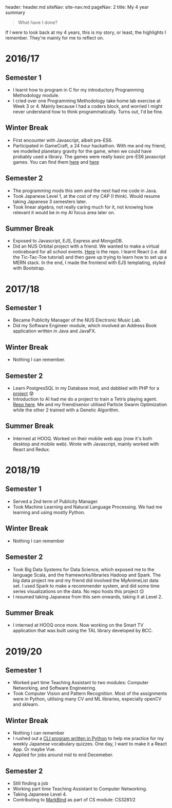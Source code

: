 <frontmatter>
  header: header.md
  siteNav: site-nav.md
  pageNav: 2
  title: My 4 year summary
</frontmatter>

<br>

>What have I done?

If I were to look back at my 4 years, this is my story, or least, the highlights I remember. They're mainly for me to reflect on.

# 2016/17

## Semester 1 

* I learnt how to program in C for my introductory Programming Methodology module.
* I cried over one Programming Methodology take home lab exercise at Week 3 or 4. Mainly because I had a coders block, and worried I might never understand how to think programmatically. Turns out, I'd be fine.

## Winter Break

* First encounter with Javascript, albeit pre-ES6. 
* Participated in GameCraft, a 24 hour hackathon. With me and my friend, we modelled planetary gravity for the game, when we could have probably used a library. The games were really basic pre-ES6 javascript games. You can find them [here](https://github.com/nbriannl/gamecraftgame) and [here](https://github.com/nbriannl/gamecraftgame2)

## Semester 2

* The programming mods this sem and the next had me code in Java.
* Took Japanese Level 1, at the cost of my CAP (I think). Would resume taking Japanese 3 semesters later.
* Took linear algebra, not really caring much for it, not knowing how relevant it would be in my AI focus area later on.

## Summer Break

* Exposed to Javascript, EJS, Express and MongoDB.
* Did an NUS Orbital project with a friend. We wanted to make a virtual noticeboard for all school events. [Here](https://github.com/zacharytang/NUSEvents) is the repo. I learnt React (i.e. did the Tic-Tac-Toe tutorial) and then gave up trying to learn how to set up a MERN stack. In the end, I made the frontend with EJS templating, styled with Bootstrap.

# 2017/18

## Semester 1

* Became Publicity Manager of the NUS Electronic Music Lab.
* Did my Software Engineer module, which involved an Address Book application written in Java and JavaFX.

## Winter Break

* Nothing I can remember.

## Semester 2

* Learn PostgresSQL in my Database mod, and dabbled with PHP for a [project](https://github.com/CS2102-Team31/Snatch) :cold_sweat:
* Introduction to AI had me do a project to train a Tetris playing agent. [Repo here](https://github.com/szenius/tetris-agent). Me and my friend/senior utilised Particle Swarm Optimization while the other 2 trained with a Genetic Algorithm.

## Summer Break

* Interned at HOOQ. Worked on their mobile web app (now it's both desktop and mobile web). Wrote with Javascript, mainly worked with React and Redux.

# 2018/19

## Semester 1

* Served a 2nd term of Publicity Manager.
* Took Machine Learning and Natural Language Processing. We had me learning and using mostly Python.

## Winter Break

* Nothing I can remember

## Semester 2

* Took Big Data Systems for Data Science, which exposed me to the language Scala, and the frameworks/libraries Hadoop and Spark. The big data project me and my friend did involved the MyAnimeList data set. I used Spark to make a recommender system, and did some time series visualizations on the data. No repo hosts this project :pensive:
* I resumed taking Japanese from this sem onwards, taking it at Level 2.

## Summer Break

* I interned at HOOQ once more. Now working on the Smart TV application that was built using the TAL library developed by BCC.

# 2019/20

## Semester 1

* Worked part time Teaching Assistant to two modules: Computer Networking, and Software Engineering.
* Took Computer Vision and Pattern Recognition. Most of the assignments were in Python, utilising many CV and ML libraries, especially openCV and sklearn.

## Winter Break

* Nothing I can remember
* I rushed out a [CLI program written in Python](https://github.com/nbriannl/Oboeru/) to help me practice for my weekly Japanese vocabulary quizzes. One day, I want to make it a React App. Or maybe Vue.
* Applied for jobs around mid to end Decemeber.

## Semester 2

* Still finding a job
* Working part time Teaching Assistant to Computer Networking.
* Taking Japanese Level 4.
* Contributing to [MarkBind](https://markbind.org/) as part of CS module: CS3281/2